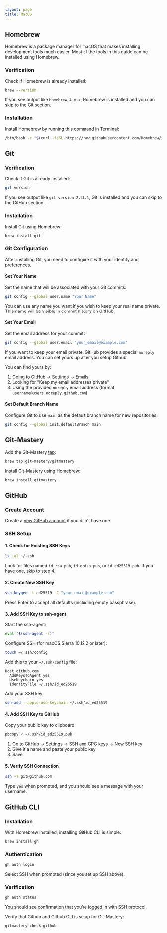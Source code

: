 ```yaml
---
layout: page
title: MacOS
---
```


## Homebrew

Homebrew is a package manager for macOS that makes installing development tools much easier. Most of the tools in this guide can be installed using Homebrew.

### Verification

Check if Homebrew is already installed:

```bash
brew --version
```

If you see output like `Homebrew 4.x.x`, Homebrew is installed and you can skip to the Git section.

### Installation

Install Homebrew by running this command in Terminal:

```bash
/bin/bash -c "$(curl -fsSL https://raw.githubusercontent.com/Homebrew/install/HEAD/install.sh)"
```

## Git

### Verification

Check if Git is already installed:

```bash
git version
```

If you see output like `git version 2.48.1`, Git is installed and you can skip to the GitHub section.

### Installation

Install Git using Homebrew:

```bash
brew install git
```

### Git Configuration

After installing Git, you need to configure it with your identity and preferences.

#### Set Your Name

Set the name that will be associated with your Git commits:

```bash
git config --global user.name "Your Name"
```

You can use any name you want if you wish to keep your real name private. This name will be visible in commit history on GitHub.

#### Set Your Email

Set the email address for your commits:

```bash
git config --global user.email "your_email@example.com"
```

If you want to keep your email private, GitHub provides a special `noreply` email address. You can set yours up after you setup Github.

You can find yours by:

1. Going to GitHub → Settings → Emails
2. Looking for "Keep my email addresses private"
3. Using the provided `noreply` email address (format: `username@users.noreply.github.com`)

#### Set Default Branch Name

Configure Git to use `main` as the default branch name for new repositories:

```bash
git config --global init.defaultBranch main
```

## Git-Mastery

Add the Git-Mastery [tap](https://docs.brew.sh/Taps):

```bash
brew tap git-mastery/gitmastery
```

Install Git-Mastery using Homebrew:

```bash
brew install gitmastery
```

## GitHub

### Create Account

Create a [new GitHub account](https://docs.github.com/en/get-started/start-your-journey/creating-an-account-on-github) if you don't have one.

### SSH Setup

#### 1. Check for Existing SSH Keys

```bash
ls -al ~/.ssh
```

Look for files named `id_rsa.pub`, `id_ecdsa.pub`, or `id_ed25519.pub`. If you have one, skip to step 4.

#### 2. Create New SSH Key

```bash
ssh-keygen -t ed25519 -C "your_email@example.com"
```
Press Enter to accept all defaults (including empty passphrase).

#### 3. Add SSH Key to ssh-agent

Start the ssh-agent:

```bash
eval "$(ssh-agent -s)"
```

Configure SSH (for macOS Sierra 10.12.2 or later):

```bash
touch ~/.ssh/config
```

Add this to your `~/.ssh/config` file:

```
Host github.com
  AddKeysToAgent yes
  UseKeychain yes
  IdentityFile ~/.ssh/id_ed25519
```

Add your SSH key:

```bash
ssh-add --apple-use-keychain ~/.ssh/id_ed25519
```

#### 4. Add SSH Key to GitHub

Copy your public key to clipboard:

```bash
pbcopy < ~/.ssh/id_ed25519.pub
```

1. Go to GitHub → Settings → SSH and GPG keys → New SSH key
2. Give it a name and paste your public key
3. Save

#### 5. Verify SSH Connection

```bash
ssh -T git@github.com
```

Type `yes` when prompted, and you should see a message with your username.

## GitHub CLI

### Installation

With Homebrew installed, installing GitHub CLI is simple:

```bash
brew install gh
```

### Authentication

```bash
gh auth login
```

Select SSH when prompted (since you set up SSH above).

### Verification

```bash
gh auth status
```

You should see confirmation that you're logged in with SSH protocol.

Verify that Github and Github CLI is setup for Git-Mastery:

```bash
gitmastery check github
```
